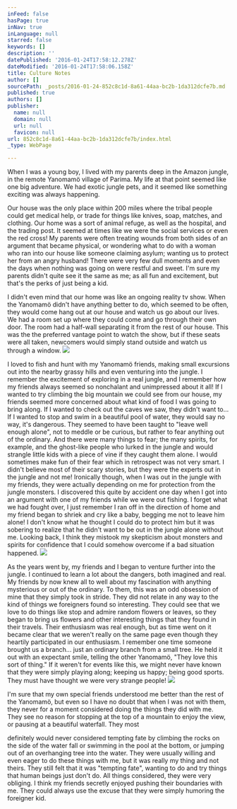 ```yaml
---
inFeed: false
hasPage: true
inNav: true
inLanguage: null
starred: false
keywords: []
description: ''
datePublished: '2016-01-24T17:58:12.278Z'
dateModified: '2016-01-24T17:58:06.158Z'
title: Culture Notes
author: []
sourcePath: _posts/2016-01-24-852c8c1d-8a61-44aa-bc2b-1da312dcfe7b.md
published: true
authors: []
publisher:
  name: null
  domain: null
  url: null
  favicon: null
url: 852c8c1d-8a61-44aa-bc2b-1da312dcfe7b/index.html
_type: WebPage

---
```

When I was a young boy, I lived with my parents deep in the Amazon jungle, in the remote Yanomamö village of Parima.  My life at that point seemed like one big adventure. We had exotic jungle pets, and it seemed like something exciting was always happening. 

Our house was the only place within 200 miles where the tribal people could get medical help, or trade for things like knives, soap, matches, and clothing. Our home was a sort of animal refuge, as well as the hospital, and the trading post. It seemed at times like we were the social services or even the red cross! My parents were often treating wounds from both sides of an argument that became physical, or wondering what to do with a woman who ran into our house like someone claiming asylum; wanting us to protect her from an angry husband!  There were very few dull moments and even the days when nothing was going on were restful and sweet. I'm sure my parents didn't quite see it the same as me; as all fun and excitement, but that's the perks of just being a kid. 

I didn't even mind that our home was like an ongoing reality tv show. When the Yanomamö didn't have anything better to do, which seemed to be often, they would come hang out at our house and watch us go about our lives. We had a room set up where they could come and go through their own door. The room had a half-wall separating it from the rest of our house. This was the the preferred vantage point to watch the show, but if these seats were all taken, newcomers would simply stand outside and watch us through a window. ![](https://s3-us-west-2.amazonaws.com/the-grid-img/p/994da371069f187a17d28d001f40835abe2905a8.jpg)

I loved to fish and hunt with my Yanomamö friends, making small excursions out into the nearby grassy hills and even venturing into the jungle. I remember the excitement of exploring in a real jungle, and I remember how my friends always seemed so nonchalant and unimpressed about it all! If I wanted to try climbing the big mountain we could see from our house, my friends seemed more concerned about what kind of food I was going to bring along. If I wanted to check out the caves we saw, they didn't want to... If I wanted to stop and swim in a beautiful pool of water, they would say no way, it's dangerous.  They seemed to have been taught to "leave well enough alone", not to meddle or be curious, but rather to fear anything out of the ordinary.  And there were many things to fear;  the many spirits, for example, and the ghost-like people who lurked in the jungle and would strangle little kids with a piece of vine if they caught them alone.  I would sometimes make fun of their fear which in retrospect was not very smart. I didn't believe most of their scary stories, but they were the experts out in the jungle and not me!  Ironically though, when I was out in the jungle with my friends, they were actually depending on me for protection from the jungle monsters. I discovered this quite by accident one day when I got into an argument with one of my friends while we were out fishing. I forget what we had fought over, I just remember I ran off in the direction of home and my friend began to shriek and cry like a baby, begging me not to leave him alone! I don't know what he thought I could do to protect him but it was sobering to realize that he didn't want to be out in the jungle alone without me. Looking back, I think they mistook my skepticism about monsters and spirits for confidence that I could somehow overcome if a bad situation happened. ![](https://the-grid-user-content.s3-us-west-2.amazonaws.com/984c6751-c08d-4ff7-bfd9-83ce7d328d51.jpg)

As the years went by, my friends and I began to venture further into the jungle. I continued to learn a lot about the dangers, both imagined and real. My friends by now knew all to well about my fascination with anything mysterious or out of the ordinary.  To them, this was an odd obsession of mine that they simply took in stride. They did not relate in any way to the kind of things we foreigners found so interesting. They could see that we love to do things like stop and admire random flowers or leaves, so they began to bring us flowers and other interesting things that they found in their travels. Their enthusiasm was real enough, but as time went on it became clear that we weren't really on the same page even though they heartily participated in our enthusiasm.  I remember one time someone brought us a branch... just an ordinary branch from a small tree. He held it out with an expectant smile, telling the other Yanomamö, "They love this sort of thing."  If it weren't for events like this, we might never have known that they were simply playing along; keeping us happy; being good sports.    They must have thought we were very strange people! ![](https://the-grid-user-content.s3-us-west-2.amazonaws.com/ad9d7fbd-990a-45b7-bb9d-93ad0e26641c.jpg)

I'm sure that my own special friends understood me better than the rest of the Yanomamö, but even so I have no doubt that when I was not with them, they never for a moment considered doing the things they did with me. They see no reason for stopping at the top of a mountain to enjoy the view, or pausing at a beautiful waterfall. They most 

definitely would never considered tempting fate by climbing the rocks on the side of the water fall or swimming in the pool at the bottom, or jumping out of an overhanging tree into the water.  They were usually willing and even eager to do these things with me, but it was really my thing and not theirs. They still felt that it was "tempting fate", wanting to do and try things that human beings just don't do.  All things considered, they were very obliging. I think my friends secretly enjoyed pushing their boundaries with me. They could always use the excuse that they were simply humoring the foreigner kid.